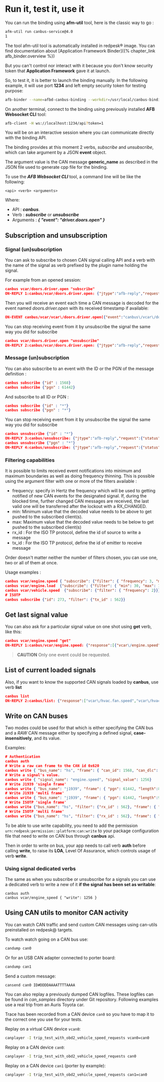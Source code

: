 # Run it, test it, use it

You can run the binding using **afm-util** tool, here is the classic way to go :

```bash
afm-util run canbus-service@4.0
1
```

The tool afm-util tool is automatically installed in redpesk® image. You can find documentation about [Application Framework Binder]({% chapter_link afb_binder.overview %})

But you can't control nor interact with it because you don't know security
token that **Application Framework** gave it at launch.

So, to test it, it is better to launch the binding manually. In the following
example, it will use port **1234** and left empty security token for testing
purpose:

```bash
afb-binder --name=afbd-canbus-binding --workdir=/usr/local/canbus-binding --binding=lib/afb-canbus-binding.so --port=1234 --token=1 --tracereq=common -vvv
```

On another terminal, connect to the binding using previously installed
**AFB Websocket CLI** tool:

```bash
afb-client -H ws://localhost:1234/api?token=1
```

You will be on an interactive session where you can communicate directly with
the binding API.

The binding provides at this moment 2 verbs, _subscribe_ and _unsubscribe_,
which can take argument by a JSON **event** object.

The argument value is the CAN message **generic\_name** as described in the
JSON file used to generate cpp file for the binding.

To use the _**AFB Websocket CLI**_ tool, a command line will be like the
following:

```
<api> <verb> <arguments>
```

Where:

* API : _**canbus**_.
* Verb : _**subscribe**_ or _**unsubscribe**_
* Arguments : _**{ "event": "driver.doors.open" }**_

## Subscription and unsubscription

### Signal (un)subscription

You can ask to subscribe to chosen CAN signal calling API and a verb with the
name of the signal as verb prefixed by the plugin name holding the signal.

For example from an opened session:

```json
canbus vcar/doors.driver.open "subscribe"
ON-REPLY 1:canbus/vcar/doors.driver.open: {"jtype":"afb-reply","request":{"status":"success","uuid":"a18fd375-b6fa-4c0e-a1d4-9d3955975ae8"}}
```

Then you will receive an event each time a CAN message is decoded for the event
named _doors.driver.open_ with its received timestamp if available:

```json
ON-EVENT canbus/vcar/vcar\/doors.driver.open({"event":"canbus\/vcar\/doors.driver.open","data":{"vcar\/doors.driver.open":true, "timestamp": 1505812906020023},"jtype":"afb-event"})
```

You can stop receiving event from it by unsubscribe the signal the same way you did for subscribe

```json
canbus vcar/doors.driver.open "unsubscribe"
ON-REPLY 2:canbus/vcar/doors.driver.open: {"jtype":"afb-reply","request":{"status":"success"}}
```

### Message (un)subscription

You can also subscribe to an event with the ID or the PGN of the message definition :

```json
canbus subscribe {"id" : 1568}
canbus subscribe {"pgn" : 61442}
```

And subscribe to all ID or PGN :

```json
canbus subscribe {"id" : "*"}
canbus subscribe {"pgn" : "*"}
```

You can stop receiving event from it by unsubscribe the signal the same way you did for subscribe

```json
canbus unsubscribe {"id" : "*"}
ON-REPLY 3:canbus/unsubscribe: {"jtype":"afb-reply","request":{"status":"success"}}
canbus unsubscribe {"pgn" : "*"}
ON-REPLY 4:canbus/unsubscribe: {"jtype":"afb-reply","request":{"status":"success"}}
```

### Filtering capabilities

It is possible to limits received event notifications into minimum and maximum
boundaries as well as doing frequency thinning. This is possible using the
argument filter with one or more of the filters available :

* frequency: specify in Hertz the frequency which will be used to getting
 notified of new CAN events for the designated signal. If, during the blocked
 time, further changed CAN messages are received, the last valid one will be
 transferred after the lockout with a RX_CHANGED.
* min: Minimum value that the decoded value needs to be above to get pushed to
 the subscribed client(s).
* max: Maximum value that the decoded value needs to be below to get pushed to
 the subscribed client(s)
* rx_id : For the ISO TP protocol, define the id of source to write a message
* tx_id : For the ISO TP protocol, define the id of emitter to receive message

Order doesn't matter neither the number of filters chosen, you can use one, two
or all of them at once.

Usage examples :

```json
canbus vcar/engine.speed { "subscribe": {"filter": { "frequency": 3, "min": 1250, "max": 3500}}}
canbus vcar/engine.load  {"subscribe": {"filter": { "min": 30, "max": 100}}}
canbus vcar/vehicle.speed  {"subscribe": {"filter": { "frequency": 2}}}
# ISOTP
canbus subscribe {"id": 273, "filter": {"tx_id" : 562}}
```

## Get last signal value

You can also ask for a particular signal value on one shot using **get** verb, like
this:

```json
canbus vcar/engine.speed "get"
ON-REPLY 1:canbus/vcar/engine.speed: {"response":[{"vcar\/engine.speed":0}],"jtype":"afb-reply","request":{"status":"success"}}
```

> **CAUTION** Only one event could be requested.

## List of current loaded signals

Also, if you want to know the supported CAN signals loaded by **canbus**, use
verb **list**

```json
canbus list
ON-REPLY 2:canbus/list: {"response":["vcar\/hvac.fan.speed","vcar\/hvac.temperature.left","vcar\/hvac.temperature.right","vcar\/hvac.temperature.average","vcar\/engine.speed","vcar\/fuel.level.low","vcar\/fuel.level","vcar\/vehicle.average.speed","vcar\/engine.oil.temp","vcar\/engine.oil.temp.high","vcar\/doors.boot.open","vcar\/doors.front_left.open","vcar\/doors.front_right.open","vcar\/doors.rear_left.open","vcar\/doors.rear_right.open","vcar\/windows.front_left.open","vcar\/windows.front_right.open","vcar\/windows.rear_left.open","vcar\/windows.rear_right.open","vcar\/engine.load","vcar\/engine.coolant.temperature","vcar\/fuel.pressure","vcar\/intake.manifold.pressure","vcar\/engine.speed","vcar\/vehicle.speed","vcar\/intake.air.temperature","vcar\/mass.airflow","vcar\/throttle.position","vcar\/running.time","vcar\/EGR.error","vcar\/fuel.level","vcar\/barometric.pressure","vcar\/ambient.air.temperature","vcar\/commanded.throttle.position","vcar\/ethanol.fuel.percentage","vcar\/accelerator.pedal.position","vcar\/hybrid.battery-pack.remaining.life","vcar\/engine.oil.temperature","vcar\/engine.fuel.rate","vcar\/engine.torque"],"jtype":"afb-reply","request":{"status":"success","uuid":"32df712a-c7fa-4d58-b70b-06a87f03566b"}}
```

## Write on CAN buses

Two modes could be used for that which is either specifying the CAN bus and a
*RAW* CAN message either by specifying a defined signal, **case-insensitively**,
and its value.

Examples:

```json
# Authentication
canbus auth
# Write a raw can frame to the CAN id 0x620
canbus write { "bus_name": "hs", "frame": { "can_id": 1568, "can_dlc": 8, "can_data": [ 255, 255, 255, 255, 255, 255, 255, 255]} }
# Write a signal's value.
canbus write { "signal_name": "engine.speed", "signal_value": 1256}
# Write J1939 'single frame'
canbus write { "bus_name": "j1939", "frame": { "pgn": 61442, "length":8, "data": [ 255, 255, 255, 255, 255, 255, 255, 255]} }
# Write J1939 'multi frame'
canbus write { "bus_name": "j1939", "frame": { "pgn": 61442, "length":9, "data": [ 255, 255, 255, 255, 255, 255, 255, 255, 254]} }
# Write ISOTP 'single frame'
canbus write {"bus_name": "hs", "filter": {"rx_id" : 562}, "frame": { "can_id": 273, "can_dlc": 8, "can_data": [ 255, 255, 255, 255, 255, 255, 255, 255]} }
# Write ISOTP 'multi frame'
canbus write {"bus_name": "hs", "filter": {"rx_id" : 562}, "frame": { "can_id": 273, "can_dlc": 9, "can_data": [ 255, 255, 255, 255, 255, 255, 255, 255, 25]} }
```

To be able to use write capability, you need to add the permission
 ```urn:redpesk:permission::platform:can:write``` to your package configuration
 file that need to write on CAN bus through **canbus** api.

Then in order to write on bus, your app needs to call verb **auth**
before calling **write**, to raise its **LOA**, Level Of Assurance,
which controls usage of verb **write**.

### Using signal dedicated verbs

The same as when you subscribe or unsubscribe for a signals you can use a
dedicated verb to write a new of it **if the signal has been set as writable**:

```
canbus auth
canbus vcar/engine_speed { "write": 1256 }
```

## Using CAN utils to monitor CAN activity

You can watch CAN traffic and send custom CAN messages using can-utils
preinstalled on redpesk@ targets.

To watch watch going on a CAN bus use:

```bash
candump can0
```

Or for an USB CAN adapter connected to porter board:

```bash
candump can1
```

Send a custom message:

```bash
cansend can0 ID#DDDDAAAATTTTAAAA
```

You can also replay a previously dumped CAN logfiles. These logfiles can be
found in _can_samples_ directory under Git repository. Following examples use
a real trip from an Auris Toyota car.

Trace has been recorded from a CAN device `can0` so you have to map it to the
correct one you use for your tests.

Replay on a virtual CAN device `vcan0`:

```bash
canplayer -I trip_test_with_obd2_vehicle_speed_requests vcan0=can0
```

Replay on a CAN device `can0`:

```bash
canplayer -I trip_test_with_obd2_vehicle_speed_requests can0
```

Replay on a CAN device `can1` (porter by example):

```bash
canplayer -I trip_test_with_obd2_vehicle_speed_requests can1=can0
```
